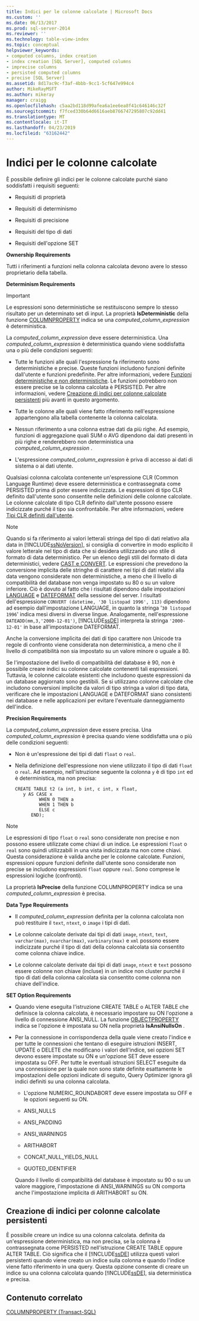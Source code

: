 ```yaml
---
title: Indici per le colonne calcolate | Microsoft Docs
ms.custom: ''
ms.date: 06/13/2017
ms.prod: sql-server-2014
ms.reviewer: ''
ms.technology: table-view-index
ms.topic: conceptual
helpviewer_keywords:
- computed columns, index creation
- index creation [SQL Server], computed columns
- imprecise columns
- persisted computed columns
- precise [SQL Server]
ms.assetid: 8d17ac9c-f3af-4bbb-9cc1-5cf647e994c4
author: MikeRayMSFT
ms.author: mikeray
manager: craigg
ms.openlocfilehash: c5aa2bd118d99afea6a1ee6ea8f41c646146c32f
ms.sourcegitcommit: f7fced330b64d6616aeb8766747295807c92dd41
ms.translationtype: MT
ms.contentlocale: it-IT
ms.lasthandoff: 04/23/2019
ms.locfileid: "63162442"
---
```

# <a name="indexes-on-computed-columns"></a>Indici per le colonne calcolate
  È possibile definire gli indici per le colonne calcolate purché siano soddisfatti i requisiti seguenti:  
  
-   Requisiti di proprietà  
  
-   Requisiti di determinismo  
  
-   Requisiti di precisione  
  
-   Requisiti del tipo di dati  
  
-   Requisiti dell'opzione SET  
  
 **Ownership Requirements**  
  
 Tutti i riferimenti a funzioni nella colonna calcolata devono avere lo stesso proprietario della tabella.  
  
 **Determinism Requirements**  
  
> [!IMPORTANT]  
>  Le espressioni sono deterministiche se restituiscono sempre lo stesso risultato per un determinato set di input. La proprietà **IsDeterministic** della funzione [COLUMNPROPERTY](/sql/t-sql/functions/columnproperty-transact-sql) indica se una *computed_column_expression* è deterministica.  
  
 La *computed_column_expression* deve essere deterministica. Una *computed_column_expression* è deterministica quando viene soddisfatta una o più delle condizioni seguenti:  
  
-   Tutte le funzioni alle quali l'espressione fa riferimento sono deterministiche e precise. Queste funzioni includono funzioni definite dall'utente e funzioni predefinite. Per altre informazioni, vedere [Funzioni deterministiche e non deterministiche](../user-defined-functions/deterministic-and-nondeterministic-functions.md). Le funzioni potrebbero non essere precise se la colonna calcolata è PERSISTED. Per altre informazioni, vedere [Creazione di indici per colonne calcolate persistenti](#BKMK_persisted) più avanti in questo argomento.  
  
-   Tutte le colonne alle quali viene fatto riferimento nell'espressione appartengono alla tabella contenente la colonna calcolata.  
  
-   Nessun riferimento a una colonna estrae dati da più righe. Ad esempio, funzioni di aggregazione quali SUM o AVG dipendono dai dati presenti in più righe e renderebbero non deterministica una *computed_column_expression* .  
  
-   L'espressione *computed_column_expression* è priva di accesso ai dati di sistema o ai dati utente.  
  
 Qualsiasi colonna calcolata contenente un'espressione CLR (Common Language Runtime) deve essere deterministica e contrassegnata come PERSISTED prima di poter essere indicizzata. Le espressioni di tipo CLR definito dall'utente sono consentite nelle definizioni delle colonne calcolate. Le colonne calcolate di tipo CLR definito dall'utente possono essere indicizzate purché il tipo sia confrontabile. Per altre informazioni, vedere [Tipi CLR definiti dall'utente](../clr-integration-database-objects-user-defined-types/clr-user-defined-types.md).  
  
> [!NOTE]  
>  Quando si fa riferimento ai valori letterali stringa del tipo di dati relativo alla data in [!INCLUDE[ssNoVersion](../../includes/ssnoversion-md.md)], si consiglia di convertire in modo esplicito il valore letterale nel tipo di data che si desidera utilizzando uno stile di formato di data deterministico. Per un elenco degli stili del formato di data deterministici, vedere [CAST e CONVERT](/sql/t-sql/functions/cast-and-convert-transact-sql). Le espressioni che prevedono la conversione implicita delle stringhe di carattere nei tipi di dati relativi alla data vengono considerate non deterministiche, a meno che il livello di compatibilità del database non venga impostato su 80 o su un valore inferiore. Ciò è dovuto al fatto che i risultati dipendono dalle impostazioni [LANGUAGE](/sql/t-sql/statements/set-language-transact-sql) e [DATEFORMAT](/sql/t-sql/statements/set-dateformat-transact-sql) della sessione del server. I risultati dell'espressione `CONVERT (datetime, '30 listopad 1996', 113)` dipendono ad esempio dall'impostazione LANGUAGE, in quanto la stringa '`30 listopad 1996`' indica mesi diversi in diverse lingue. Analogamente, nell'espressione `DATEADD(mm,3,'2000-12-01')`, [!INCLUDE[ssDE](../../../includes/ssde-md.md)] interpreta la stringa `'2000-12-01'` in base all'impostazione DATEFORMAT.  
>   
>  Anche la conversione implicita dei dati di tipo carattere non Unicode tra regole di confronto viene considerata non deterministica, a meno che il livello di compatibilità non sia impostato su un valore minore o uguale a 80.  
>   
>  Se l'impostazione del livello di compatibilità del database è 90, non è possibile creare indici su colonne calcolate contenenti tali espressioni. Tuttavia, le colonne calcolate esistenti che includono queste espressioni da un database aggiornato sono gestibili. Se si utilizzano colonne calcolate che includono conversioni implicite da valori di tipo stringa a valori di tipo data, verificare che le impostazioni LANGUAGE e DATEFORMAT siano consistenti nei database e nelle applicazioni per evitare l'eventuale danneggiamento dell'indice.  
  
 **Precision Requirements**  
  
 La *computed_column_expression* deve essere precisa. Una *computed_column_expression* è precisa quando viene soddisfatta una o più delle condizioni seguenti:  
  
-   Non è un'espressione dei tipi di dati `float` o `real`.  
  
-   Nella definizione dell'espressione non viene utilizzato il tipo di dati `float` o `real`. Ad esempio, nell'istruzione seguente la colonna `y` è di tipo `int` ed è deterministica, ma non precisa:  
  
    ```  
    CREATE TABLE t2 (a int, b int, c int, x float,   
       y AS CASE x   
             WHEN 0 THEN a   
             WHEN 1 THEN b   
             ELSE c   
          END);  
    ```  
  
> [!NOTE]  
>  Le espressioni di tipo `float` o `real` sono considerate non precise e non possono essere utilizzate come chiavi di un indice. Le espressioni `float` o `real` sono quindi utilizzabili in una vista indicizzata ma non come chiavi. Questa considerazione è valida anche per le colonne calcolate. Funzioni, espressioni oppure funzioni definite dall'utente sono considerate non precise se includono espressioni `float` oppure `real`. Sono comprese le espressioni logiche (confronti).  
  
 La proprietà **IsPrecise** della funzione COLUMNPROPERTY indica se una *computed_column_expression* è precisa.  
  
 **Data Type Requirements**  
  
-   Il *computed_column_expression* definita per la colonna calcolata non può restituire il `text`, `ntext`, o `image` i tipi di dati.  
  
-   Le colonne calcolate derivate dai tipi di dati `image`, `ntext`, `text`, `varchar(max)`, `nvarchar(max)`, `varbinary(max)` e `xml` possono essere indicizzate purché il tipo di dati della colonna calcolata sia consentito come colonna chiave indice.  
  
-   Le colonne calcolate derivate dai tipi di dati `image`, `ntext` e `text` possono essere colonne non chiave (incluse) in un indice non cluster purché il tipo di dati della colonna calcolata sia consentito come colonna non chiave dell'indice.  
  
 **SET Option Requirements**  
  
-   Quando viene eseguita l'istruzione CREATE TABLE o ALTER TABLE che definisce la colonna calcolata, è necessario impostare su ON l'opzione a livello di connessione ANSI_NULL. La funzione [OBJECTPROPERTY](/sql/t-sql/functions/objectpropertyex-transact-sql) indica se l'opzione è impostata su ON nella proprietà **IsAnsiNullsOn** .  
  
-   Per la connessione in corrispondenza della quale viene creato l'indice e per tutte le connessioni che tentano di eseguire istruzioni INSERT, UPDATE o DELETE che modificano i valori dell'indice, sei opzioni SET devono essere impostate su ON e un'opzione SET deve essere impostata su OFF. Per tutte le eventuali istruzioni SELECT eseguite da una connessione per la quale non sono state definite esattamente le impostazioni delle opzioni indicate di seguito, Query Optimizer ignora gli indici definiti su una colonna calcolata.  
  
    -   L'opzione NUMERIC_ROUNDABORT deve essere impostata su OFF e le opzioni seguenti su ON.  
  
    -   ANSI_NULLS  
  
    -   ANSI_PADDING  
  
    -   ANSI_WARNINGS  
  
    -   ARITHABORT  
  
    -   CONCAT_NULL_YIELDS_NULL  
  
    -   QUOTED_IDENTIFIER  
  
     Quando il livello di compatibilità del database è impostato su 90 o su un valore maggiore, l'impostazione di ANSI_WARNINGS su ON comporta anche l'impostazione implicita di ARITHABORT su ON.  
  
##  <a name="BKMK_persisted"></a> Creazione di indici per colonne calcolate persistenti  
 È possibile creare un indice su una colonna calcolata. definita da un'espressione deterministica, ma non precisa, se la colonna è contrassegnata come PERSISTED nell'istruzione CREATE TABLE oppure ALTER TABLE. Ciò significa che il [!INCLUDE[ssDE](../../../includes/ssde-md.md)] utilizza questi valori persistenti quando viene creato un indice sulla colonna e quando l'indice viene fatto riferimento in una query. Questa opzione consente di creare un indice su una colonna calcolata quando [!INCLUDE[ssDE](../../../includes/dnprdnshort-md.md)], sia deterministica e precisa.  
  
## <a name="related-content"></a>Contenuto correlato  
 [COLUMNPROPERTY &#40;Transact-SQL&#41;](/sql/t-sql/functions/columnproperty-transact-sql)  
  
  
